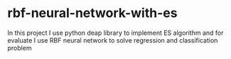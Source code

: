 # rbf-neural-network-with-es
In this project I use python deap library to implement ES algorithm and for evaluate I use RBF neural network to 
solve regression and classification problem
